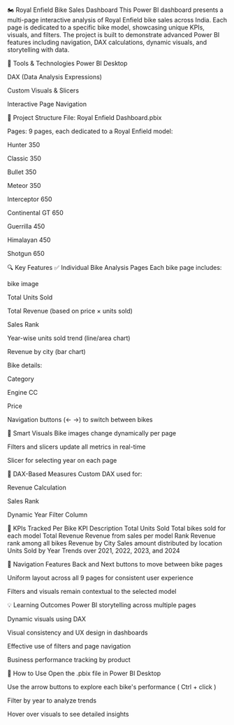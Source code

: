 🏍️ Royal Enfield Bike Sales Dashboard
This Power BI dashboard presents a multi-page interactive analysis of Royal Enfield bike sales across India. Each page is dedicated to a specific bike model, showcasing unique KPIs, visuals, and filters. The project is built to demonstrate advanced Power BI features including navigation, DAX calculations, dynamic visuals, and storytelling with data.



🧰 Tools & Technologies
Power BI Desktop

DAX (Data Analysis Expressions)

Custom Visuals & Slicers

Interactive Page Navigation



📁 Project Structure
File: Royal Enfield Dashboard.pbix

Pages: 9 pages, each dedicated to a Royal Enfield model:

Hunter 350

Classic 350

Bullet 350

Meteor 350

Interceptor 650

Continental GT 650

Guerrilla 450

Himalayan 450

Shotgun 650




🔍 Key Features
✅ Individual Bike Analysis Pages
Each bike page includes:

bike image

Total Units Sold

Total Revenue (based on price × units sold)

Sales Rank

Year-wise units sold trend (line/area chart)

Revenue by city (bar chart)

Bike details:

Category

Engine CC

Price

Navigation buttons (← →) to switch between bikes




🧠 Smart Visuals
Bike images change dynamically per page

Filters and slicers update all metrics in real-time

Slicer for selecting year on each page





🔢 DAX-Based Measures
Custom DAX used for:

Revenue Calculation

Sales Rank

Dynamic Year Filter Column




🎯 KPIs Tracked Per Bike
KPI	                                Description
Total Units Sold	        Total bikes sold for each model
Total Revenue            	Revenue from sales per model
Rank	                    Revenue rank among all bikes
Revenue by City          	Sales amount distributed by location
Units Sold by Year	      Trends over 2021, 2022, 2023, and 2024





🧭 Navigation Features
Back and Next buttons to move between bike pages

Uniform layout across all 9 pages for consistent user experience

Filters and visuals remain contextual to the selected model





💡 Learning Outcomes
Power BI storytelling across multiple pages

Dynamic visuals using DAX

Visual consistency and UX design in dashboards

Effective use of filters and page navigation

Business performance tracking by product




📂 How to Use
Open the .pbix file in Power BI Desktop

Use the arrow buttons to explore each bike's performance ( Ctrl + click )

Filter by year to analyze trends

Hover over visuals to see detailed insights
